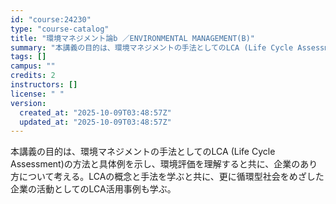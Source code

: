 ```yaml
---
id: "course:24230"
type: "course-catalog"
title: "環境マネジメント論b ／ENVIRONMENTAL MANAGEMENT(B)"
summary: "本講義の目的は、環境マネジメントの手法としてのLCA (Life Cycle Assessment)の方法と具体例を示し、環境評価を理解すると共に、企業のあり方について考える。LCAの概念と手法を学ぶと共に、更に循環型社会をめざした企業の活…"
tags: []
campus: ""
credits: 2
instructors: []
license: " "
version:
  created_at: "2025-10-09T03:48:57Z"
  updated_at: "2025-10-09T03:48:57Z"
---
```


本講義の目的は、環境マネジメントの手法としてのLCA (Life Cycle Assessment)の方法と具体例を示し、環境評価を理解すると共に、企業のあり方について考える。LCAの概念と手法を学ぶと共に、更に循環型社会をめざした企業の活動としてのLCA活用事例も学ぶ。
